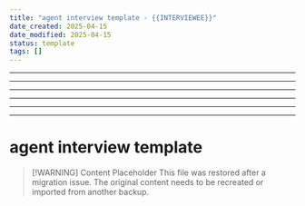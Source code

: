 ```yaml
---
title: "agent interview template - {{INTERVIEWEE}}"
date_created: 2025-04-15
date_modified: 2025-04-15
status: template
tags: []
---
```


---

---

---

---

---

---

# agent interview template

> [\!WARNING] Content Placeholder
> This file was restored after a migration issue. The original content needs to be recreated or imported from another backup.

